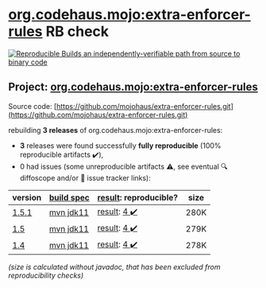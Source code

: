 [org.codehaus.mojo:extra-enforcer-rules](https://search.maven.org/artifact/org.codehaus.mojo/extra-enforcer-rules/) RB check
=======

[![Reproducible Builds](https://reproducible-builds.org/images/logos/rb.svg) an independently-verifiable path from source to binary code](https://reproducible-builds.org/)

## Project: [org.codehaus.mojo:extra-enforcer-rules](https://search.maven.org/artifact/org.codehaus.mojo/extra-enforcer-rules/)

Source code: [https://github.com/mojohaus/extra-enforcer-rules.git](https://github.com/mojohaus/extra-enforcer-rules.git)

rebuilding **3 releases** of org.codehaus.mojo:extra-enforcer-rules:
- **3** releases were found successfully **fully reproducible** (100% reproducible artifacts :heavy_check_mark:),
- 0 had issues (some unreproducible artifacts :warning:, see eventual :mag: diffoscope and/or :memo: issue tracker links):

| version | [build spec](/BUILDSPEC.md) | [result](https://reproducible-builds.org/docs/jvm/): reproducible? | size |
| -- | --------- | ------ | -- |
| [1.5.1](https://search.maven.org/artifact/org.codehaus.mojo/extra-enforcer-rules/1.5.1/pom) | [mvn jdk11](extra-enforcer-rules-1.5.1.buildspec) | [result](extra-enforcer-rules-1.5.1.buildinfo): [4 :heavy_check_mark: ](extra-enforcer-rules-1.5.1.buildcompare) | 280K |
| [1.5](https://search.maven.org/artifact/org.codehaus.mojo/extra-enforcer-rules/1.5/pom) | [mvn jdk11](extra-enforcer-rules-1.5.buildspec) | [result](extra-enforcer-rules-1.5.buildinfo): [4 :heavy_check_mark: ](extra-enforcer-rules-1.5.buildcompare) | 279K |
| [1.4](https://search.maven.org/artifact/org.codehaus.mojo/extra-enforcer-rules/1.4/pom) | [mvn jdk11](extra-enforcer-rules-1.4.buildspec) | [result](extra-enforcer-rules-1.4.buildinfo): [4 :heavy_check_mark: ](extra-enforcer-rules-1.4.buildcompare) | 278K |

<i>(size is calculated without javadoc, that has been excluded from reproducibility checks)</i>
